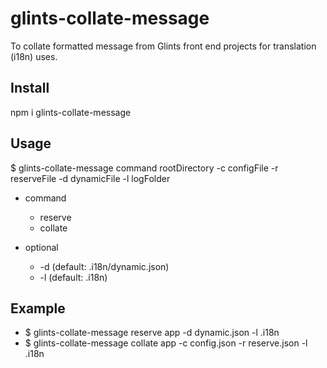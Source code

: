 # glints-collate-message
To collate formatted message from Glints front end projects for translation (i18n) uses.

## Install
npm i glints-collate-message

## Usage
$ glints-collate-message command rootDirectory -c configFile -r reserveFile -d dynamicFile -l logFolder

- command
  - reserve
  - collate

- optional
  - -d (default: .i18n/dynamic.json)
  - -l (default: .i18n)

## Example
- $ glints-collate-message reserve app -d dynamic.json -l .i18n
- $ glints-collate-message collate app -c config.json -r reserve.json -l .i18n